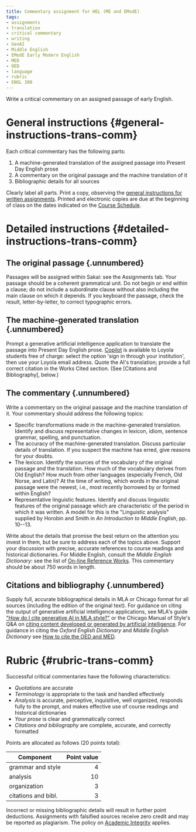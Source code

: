 ```yaml
---
title: Commentary assignment for HEL (ME and EModE)
tags:
- assignments
- translation
- critical commentary
- writing
- GenAI
- Middle English
- EModE Early Modern English
- MED
- OED
- language
- rubric
- ENGL 300
---
```


Write a critical commentary on an assigned passage of early English.

# General instructions {#general-instructions-trans-comm}

Each critical commentary has the following parts:

1. A machine-generated translation of the assigned passage into Present Day English prose
1. A commentary on the original passage and the machine translation of it
1. Bibliographic details for all sources

Clearly label all parts.
Print a copy, observing the [general instructions for written assignments](#policies-on-written-work).
Printed and electronic copies are due at the beginning of class on the dates indicated on the [Course Schedule](#schedule).

# Detailed instructions {#detailed-instructions-trans-comm}

## The original passage {.unnumbered}

Passages will be assigned within Sakai: see the Assignments tab.
Your passage should be a coherent grammatical unit.
Do not begin or end within a clause; do not include a subordinate clause without also including the main clause on which it depends.
If you keyboard the passage, check the result, letter-by-letter, to correct typographic errors.


## The machine-generated translation {.unnumbered}

Prompt a generative artificial intelligence application to translate the passage into Present Day English prose.
[Copilot](https://copilot.microsoft.com/) is available to Loyola students free of charge: select the option 'sign in through your institution', then use your Loyola email address.
Quote the AI's translation; provide a full correct citation in the Works Cited section.
(See [Citations and Bibliography], below.)

## The commentary {.unnumbered}

Write a commentary on the original passage and the machine translation of it.
Your commentary should address the following topics:

- Specific transformations made in the machine-generated translation.
  Identify and discuss representative changes in lexicon, idiom, sentence grammar, spelling, and punctuation.
- The accuracy of the machine-generated translation.
  Discuss particular details of translation.
  If you suspect the machine has erred, give reasons for your doubts.
- The lexicon.
  Identify the sources of the vocabulary of the original passage and the translation.
  How much of the vocabulary derives from Old English? How much from other languages (especially French, Old Norse, and Latin)?
  At the time of writing, which words in the original passage were the newest, i.e., most recently borrowed by or formed within English?
- Representative linguistic features.
  Identify and discuss linguistic features of the original passage which are characteristic of the period in which it was written.
  A model for this is the "Linguistic analysis" supplied by Horobin and Smith in *An Introduction to Middle English*, pp. 10--13.
 
Write about the details that promise the best return on the attention you invest in them, but be sure to address each of the topics above.
Support your discussion with precise, accurate references to course readings and historical dictionaries.
For Middle English, consult the *Middle English Dictionary*: see the list of [On-line Reference Works](#on-line-reference-works).
This commentary should be about 750 words in length.

## Citations and bibliography {.unnumbered}

Supply full, accurate bibliographical details in MLA or Chicago format for all sources (including the edition of the original text).
For guidance on citing the output of generative artificial intelligence applications, see MLA's guide ["How do I cite generative AI in MLA style?"](https://style.mla.org/citing-generative-ai/)
or the Chicago Manual of Style's Q&A on [citing content developed or generated by artificial intelligence](https://www.chicagomanualofstyle.org/qanda/data/faq/topics/Documentation/faq0422.html).
For guidance in citing the *Oxford English Dictionary* and *Middle English Dictionary* see [How to cite the OED and MED](#how-to-cite-the-oed-and-med).

# Rubric {#rubric-trans-comm}

Successful critical commentaries have the following characteristics:

- *Quotations* are accurate
- *Terminology* is appropriate to the task and handled effectively
- *Analysis* is accurate, perceptive, inquisitive, well organized, responds fully to the prompt, and makes effective use of course readings and historical dictionaries
- *Your prose* is clear and grammatically correct
- *Citations and bibliography* are complete, accurate, and correctly formatted

Points are allocated as follows (20 points total):

Component | Point value
----------|------------:
grammar and style | 4
analysis | 10
organization | 3
citations and bibl. | 3

Incorrect or missing bibliographic details will result in further point deductions.
Assignments with falsified sources receive zero credit and may be reported as plagiarism.
The policy on [Academic Integrity](#academic-integrity) applies.
